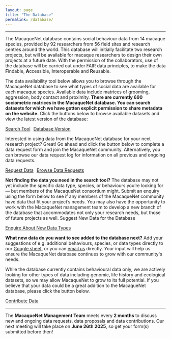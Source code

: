 ```yaml
---
layout: page
title: "The Database"
permalink: /database/
---
```

***

The MacaqueNet database contains social behaviour data from 14 macaque species, provided by 92 researchers from 56 field sites and research centres around the world. This database will initially facilitate two research projects, but will be available for macaque researchers to design their own projects at a future date. 
With the permission of the collaborators, use of the database will be carried out under FAIR data principles, to make the data **F**indable, **A**ccessible, **I**nteroperable and **R**eusable. 


The data availability tool below allows you to browse through the MacaqueNet database to see what types of social data are available for each macaque species. Available data include matrices of grooming, aggression, body contact and proximity. 
**There are currently 690 sociometric matrices in the MacaqueNet database. You can search datasets for which we have gotten explicit permission to share metadata on the website.**
Click the buttons below to browse available datasets and view the latest version of the database:
<ul class="actions" style="display: flex; list-style: none; padding: 0; gap: 10px;">
    <li style="margin: 0;"><a href="https://macaquenet.shinyapps.io/MacaqueNet_database_search_tool/" frameborder="no" width="100%" height="100%" target="_blank" class="button big">Search Tool</a></li>
    <li style="margin: 0;"><a href= "https://github.com/MacaqueNet/database/blob/main/NEWS.md" frameborder="no" width="100%" height="100%" target="_blank" class="button big">Database Version</a></li>
</ul>

Interested in using data from the MacaqueNet database for your next research project? Great! Go ahead and click the button below to complete a data request form and join the MacaqueNet community. Alternatively, you can browse our data request log for information on all previous and ongoing data requests.
<ul class="actions" style="display: flex; list-style: none; padding: 0; gap: 10px;">
        <li><a href="https://docs.google.com/forms/d/e/1FAIpQLSfR3pvQBxVdw8PK0UhnTfzd2Ty85oLSY3HVHmApoq7s-n26Jg/viewform?usp=sf_link" target="_blank" class="button big">Request Data</a></li> 
        <li><a href="https://github.com/MacaqueNet/database/blob/main/data_requests/MacaqueNet_data_request_log.csv" target="_blank" class="button big">Browse Data Requests</a></li> 
</ul>

<strong>Not finding the data you need in the search tool?</strong>
The database may not yet include the specific data type, species, or behaviours you’re looking for — but members of the MacaqueNet consortium might. 
Submit an enquiry using the form below to see if any members of the MacaqueNet community have data that fit your project’s needs.
You may also have the opportunity to work with the MacaqueNet management team to develop a new branch of the database that accommodates not only your research needs, but those of future projects as well.
Suggest New Data for the Database

<ul class="actions" style="display: flex; list-style: none; padding: 0; gap: 10px;">
  <li style="margin: 0;"><a href= "https://docs.google.com/forms/d/e/1FAIpQLSfuJlBpVWx2BkJf3clWWpopfRvXad6y58oe2x-HNolBLXG9AA/viewform?usp=dialog" frameborder="no" width="100%" height="100%" target="_blank" class="button big">Enquire About New Data Types</a></li>
</ul>

<strong>What new data do you want to see added to the database next?</strong>
Add your suggestions of e.g. additional behaviours, species, or data types directly to our <a href="https://docs.google.com/spreadsheets/d/1obDOQDxVlnS6jG0AYs1cM_5GRqCTspvPrP9fpQezzbo/edit?usp=sharing" target="_blank">Google sheet</a>, 
or you can <a href="mailto:{{ site.email }}" target="_blank">email us</a> directly. Your input will help us ensure the MacaqueNet database continues to grow with our community's needs.


While the database currently contains behavioural data only, we are actively looking for other types of data including genomic, life history and ecological datasets, so we may allow MacaqueNet to grow to its full potential. If you believe that your data could be a great addition to the MacaqueNet database, please click the button below.
<ul class="actions" style="display: flex; list-style: none; padding: 0; gap: 10px;">
    <li style="margin: 0;"><a href="https://docs.google.com/forms/d/e/1FAIpQLSfZYgh6GKW_CmiwbJu4KPil3OUEYgnB3ZUQjMhJ3XfZs2WPhw/viewform?usp=sf_link" frameborder="no" width="100%" height="100%" target="_blank" class="button big">Contribute Data</a></li>
</ul>

***

The **MacaqueNet Management Team** meets every **2 months** to discuss new and ongoing data requests, data proposals and data contributions. 
Our next meeting will take place on **June 26th 2025**, so get your form(s) submitted before then! 
